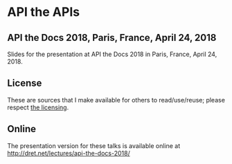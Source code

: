 # API the APIs

## API the Docs 2018, Paris, France, April 24, 2018

Slides for the presentation at API the Docs 2018 in Paris, France, April 24, 2018.


## License

These are sources that I make available for others to read/use/reuse; please respect [the licensing](../LICENSE).


## Online

The presentation version for these talks is available online at http://dret.net/lectures/api-the-docs-2018/
